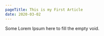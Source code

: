 ```yaml
---
pageTitle: This is my First Article
date: 2020-03-02
---
```


Some Lorem Ipsum here to fill the empty void.
